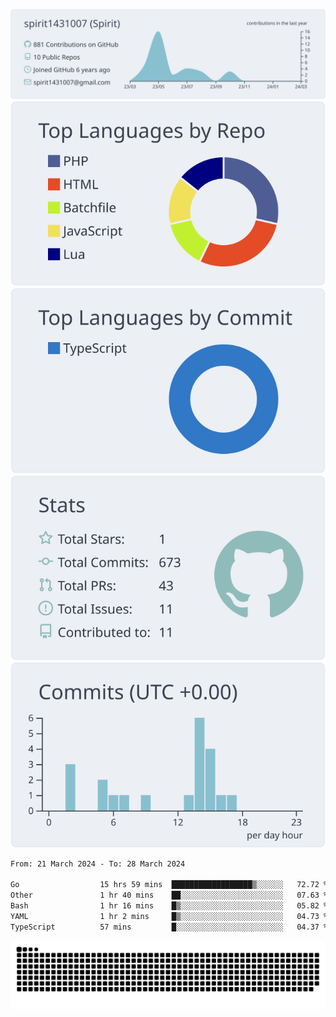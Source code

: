 [![](https://raw.githubusercontent.com/spirit1431007/spirit1431007/master/profile-summary-card-output/nord_bright/0-profile-details.svg)](https://git.io/spiritx)
[![](https://raw.githubusercontent.com/spirit1431007/spirit1431007/master/profile-summary-card-output/nord_bright/1-repos-per-language.svg)](https://git.io/spiritx) [![](https://raw.githubusercontent.com/spirit1431007/spirit1431007/master/profile-summary-card-output/nord_bright/2-most-commit-language.svg)](https://git.io/spiritx)
[![](https://raw.githubusercontent.com/spirit1431007/spirit1431007/master/profile-summary-card-output/nord_bright/3-stats.svg)](https://git.io/spiritx) [![](https://raw.githubusercontent.com/spirit1431007/spirit1431007/master/profile-summary-card-output/nord_bright/4-productive-time.svg)](https://git.io/spiritx)

<!--START_SECTION:waka-->

```txt
From: 21 March 2024 - To: 28 March 2024

Go                  15 hrs 59 mins  ██████████████████▒░░░░░░   72.72 %
Other               1 hr 40 mins    ██░░░░░░░░░░░░░░░░░░░░░░░   07.63 %
Bash                1 hr 16 mins    █▒░░░░░░░░░░░░░░░░░░░░░░░   05.82 %
YAML                1 hr 2 mins     █▒░░░░░░░░░░░░░░░░░░░░░░░   04.73 %
TypeScript          57 mins         █░░░░░░░░░░░░░░░░░░░░░░░░   04.37 %
```

<!--END_SECTION:waka-->

![contribution](https://github.com/spirit1431007/spirit1431007/blob/output/github-contribution-grid-snake.svg)

